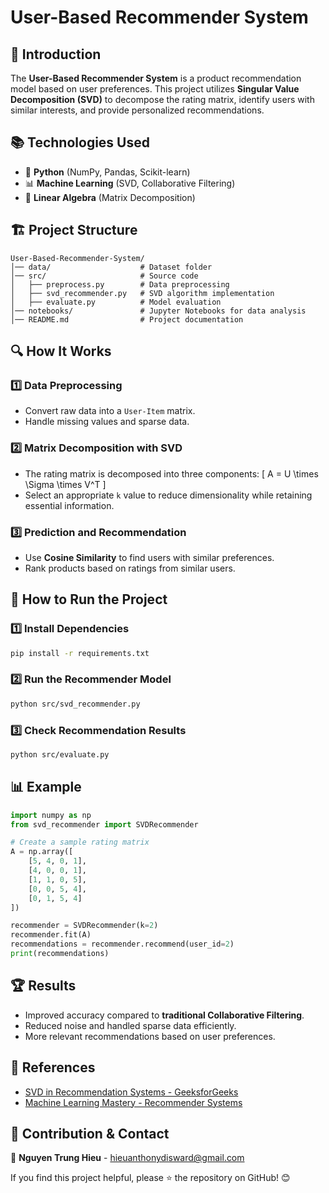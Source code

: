 # User-Based Recommender System

## 📌 Introduction
The **User-Based Recommender System** is a product recommendation model based on user preferences. This project utilizes **Singular Value Decomposition (SVD)** to decompose the rating matrix, identify users with similar interests, and provide personalized recommendations.

## 📚 Technologies Used
- 🐍 **Python** (NumPy, Pandas, Scikit-learn)
- 📊 **Machine Learning** (SVD, Collaborative Filtering)
- 🔢 **Linear Algebra** (Matrix Decomposition)

## 🏗 Project Structure
```
User-Based-Recommender-System/
│── data/                    # Dataset folder
│── src/                     # Source code
│   ├── preprocess.py        # Data preprocessing
│   ├── svd_recommender.py   # SVD algorithm implementation
│   ├── evaluate.py          # Model evaluation
│── notebooks/               # Jupyter Notebooks for data analysis
│── README.md                # Project documentation
```

## 🔍 How It Works
### 1️⃣ **Data Preprocessing**
- Convert raw data into a `User-Item` matrix.
- Handle missing values and sparse data.

### 2️⃣ **Matrix Decomposition with SVD**
- The rating matrix is decomposed into three components: 
  \[ A = U \times \Sigma \times V^T \]
- Select an appropriate `k` value to reduce dimensionality while retaining essential information.

### 3️⃣ **Prediction and Recommendation**
- Use **Cosine Similarity** to find users with similar preferences.
- Rank products based on ratings from similar users.

## 🚀 How to Run the Project
### 1️⃣ Install Dependencies
```bash
pip install -r requirements.txt
```

### 2️⃣ Run the Recommender Model
```bash
python src/svd_recommender.py
```

### 3️⃣ Check Recommendation Results
```bash
python src/evaluate.py
```

## 📊 Example
```python
import numpy as np
from svd_recommender import SVDRecommender

# Create a sample rating matrix
A = np.array([
    [5, 4, 0, 1],
    [4, 0, 0, 1],
    [1, 1, 0, 5],
    [0, 0, 5, 4],
    [0, 1, 5, 4]
])

recommender = SVDRecommender(k=2)
recommender.fit(A)
recommendations = recommender.recommend(user_id=2)
print(recommendations)
```

## 🏆 Results
- Improved accuracy compared to **traditional Collaborative Filtering**.
- Reduced noise and handled sparse data efficiently.
- More relevant recommendations based on user preferences.

## 📌 References
- [SVD in Recommendation Systems - GeeksforGeeks](https://www.geeksforgeeks.org/svd-in-recommendation-systems/)
- [Machine Learning Mastery - Recommender Systems](https://machinelearningmastery.com/using-singular-value-decomposition-to-build-a-recommender-system/)

## 🎯 Contribution & Contact
📧 **Nguyen Trung Hieu** - [hieuanthonydisward@gmail.com](mailto:hieuanthonydisward@gmail.com)

If you find this project helpful, please ⭐ the repository on GitHub! 😊

